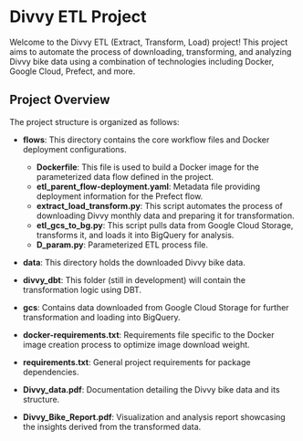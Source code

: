 # Divvy ETL Project

Welcome to the Divvy ETL (Extract, Transform, Load) project! This project aims to automate the process of downloading, transforming, and analyzing Divvy bike data using a combination of technologies including Docker, Google Cloud, Prefect, and more.

## Project Overview
The project structure is organized as follows:

- **flows**: This directory contains the core workflow files and Docker deployment configurations.
  - **Dockerfile**: This file is used to build a Docker image for the parameterized data flow defined in the project.
  - **etl_parent_flow-deployment.yaml**: Metadata file providing deployment information for the Prefect flow.
  - **extract_load_transform.py**: This script automates the process of downloading Divvy monthly data and preparing it for transformation.
  - **etl_gcs_to_bg.py**: This script pulls data from Google Cloud Storage, transforms it, and loads it into BigQuery for analysis.
  - **D_param.py**: Parameterized ETL process file.
- **data**: This directory holds the downloaded Divvy bike data.

- **divvy_dbt**: This folder (still in development) will contain the transformation logic using DBT.

- **gcs**: Contains data downloaded from Google Cloud Storage for further transformation and loading into BigQuery.

- **docker-requirements.txt**: Requirements file specific to the Docker image creation process to optimize image download weight.

- **requirements.txt**: General project requirements for package dependencies.

- **Divvy_data.pdf**: Documentation detailing the Divvy bike data and its structure.

- **Divvy_Bike_Report.pdf**: Visualization and analysis report showcasing the insights derived from the transformed data.

